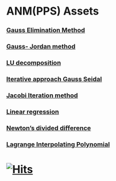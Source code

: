 # ANM(PPS) Assets

### [Gauss Elimination Method](https://onlinemschool.com/math/assistance/equation/gaus/)

### [Gauss- Jordan method](https://atozmath.com/CONM/GaussEli.aspx?q=GE2&q1=2%602x%2B5y%3D16%3B3x%2By%3D11%60GE2%60%601.25&dm=D&dp=4&do=0)

### [LU decomposition](https://atozmath.com/MatrixEv.aspx?q=ludecomp)

### [Iterative approach Gauss Seidal](https://atozmath.com/CONM/GaussEli.aspx?q=GS2)
 
### [Jacobi Iteration method](https://atozmath.com/CONM/GaussEli.aspx?q=GJ2&q1=2%602x%2B5y%3D16%3B3x%2By%3D11%60GJ2%60%601.25&dm=D&dp=4&do=0)

### [Linear regression](https://www.socscistatistics.com/tests/regression/default.aspx)

### [Newton’s divided difference](https://atozmath.com/CONM/NumeDiff.aspx?q=DD)

### [Lagrange Interpolating Polynomial](https://www.dcode.fr/lagrange-interpolating-polynomial)

# [![Hits](https://hits.seeyoufarm.com/api/count/incr/badge.svg?url=https%3A%2F%2Fgithub.com%2FRedop1189%2Fassets&count_bg=%2379C83D&title_bg=%23555555&icon=&icon_color=%23E7E7E7&title=Views&edge_flat=false)](https://hits.seeyoufarm.com)
